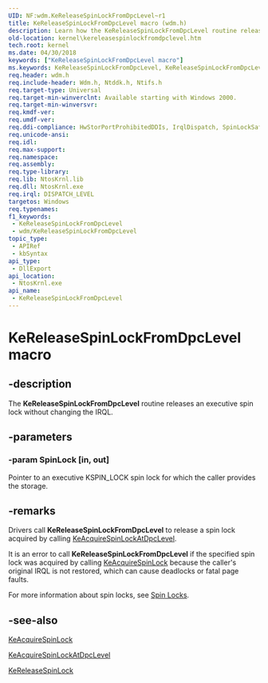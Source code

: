```yaml
---
UID: NF:wdm.KeReleaseSpinLockFromDpcLevel~r1
title: KeReleaseSpinLockFromDpcLevel macro (wdm.h)
description: Learn how the KeReleaseSpinLockFromDpcLevel routine releases an executive spin lock without changing the IRQL.
old-location: kernel\kereleasespinlockfromdpclevel.htm
tech.root: kernel
ms.date: 04/30/2018
keywords: ["KeReleaseSpinLockFromDpcLevel macro"]
ms.keywords: KeReleaseSpinLockFromDpcLevel, KeReleaseSpinLockFromDpcLevel routine [Kernel-Mode Driver Architecture], KefReleaseSpinLockFromDpcLevel, k105_ed15a49d-6903-4f9f-914c-668242701b1e.xml, kernel.kereleasespinlockfromdpclevel, wdm/KeReleaseSpinLockFromDpcLevel, wdm/KefReleaseSpinLockFromDpcLevel
req.header: wdm.h
req.include-header: Wdm.h, Ntddk.h, Ntifs.h
req.target-type: Universal
req.target-min-winverclnt: Available starting with Windows 2000.
req.target-min-winversvr: 
req.kmdf-ver: 
req.umdf-ver: 
req.ddi-compliance: HwStorPortProhibitedDDIs, IrqlDispatch, SpinLockSafe
req.unicode-ansi: 
req.idl: 
req.max-support: 
req.namespace: 
req.assembly: 
req.type-library: 
req.lib: NtosKrnl.lib
req.dll: NtosKrnl.exe
req.irql: DISPATCH_LEVEL
targetos: Windows
req.typenames: 
f1_keywords:
 - KeReleaseSpinLockFromDpcLevel
 - wdm/KeReleaseSpinLockFromDpcLevel
topic_type:
 - APIRef
 - kbSyntax
api_type:
 - DllExport
api_location:
 - NtosKrnl.exe
api_name:
 - KeReleaseSpinLockFromDpcLevel
---
```


# KeReleaseSpinLockFromDpcLevel macro


## -description

The <b>KeReleaseSpinLockFromDpcLevel</b> routine releases an executive spin lock without changing the IRQL.

## -parameters

### -param SpinLock [in, out]


Pointer to an executive KSPIN_LOCK spin lock for which the caller provides the storage.

## -remarks

Drivers call <b>KeReleaseSpinLockFromDpcLevel</b> to release a spin lock acquired by calling <a href="/windows-hardware/drivers/ddi/wdm/nf-wdm-keacquirespinlockatdpclevel">KeAcquireSpinLockAtDpcLevel</a>.

It is an error to call <b>KeReleaseSpinLockFromDpcLevel</b> if the specified spin lock was acquired by calling <a href="/windows-hardware/drivers/ddi/wdm/nf-wdm-keacquirespinlock">KeAcquireSpinLock</a> because the caller's original IRQL is not restored, which can cause deadlocks or fatal page faults.

For more information about spin locks, see <a href="/windows-hardware/drivers/kernel/spin-locks">Spin Locks</a>.

## -see-also

<a href="/windows-hardware/drivers/ddi/wdm/nf-wdm-keacquirespinlock">KeAcquireSpinLock</a>



<a href="/windows-hardware/drivers/ddi/wdm/nf-wdm-keacquirespinlockatdpclevel">KeAcquireSpinLockAtDpcLevel</a>



<a href="/windows-hardware/drivers/ddi/wdm/nf-wdm-kereleasespinlock">KeReleaseSpinLock</a>

